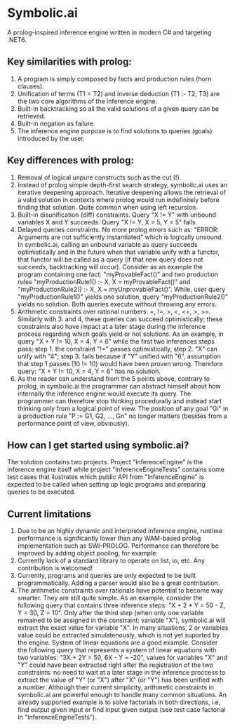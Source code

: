 # Symbolic.ai

A prolog-inspired inference engine written in modern C# and targeting .NET6.

## Key similarities with prolog:

1. A program is simply composed by facts and production rules (horn clauses).
2. Unification of terms (T1 = T2) and inverse deduction (T1 :- T2, T3) are the two core algorithms of the inference engine.
3. Built-in backtracking so all the valid solutions of a given query can be retrieved.
4. Built-in negation as failure.
5. The inference engine purpose is to find solutions to queries (goals) introduced by the user.

## Key differences with prolog:

1. Removal of logical unpure constructs such as the cut (!).
2. Instead of prolog simple depth-first search strategy, symbolic.ai uses an iterative deepening approach. Iterative deepening allows the retrieval of a valid solution in contexts where prolog would run indefinitely before finding that solution. Quite common when using left recursion.
3. Built-in disunification (diff) constraints. Query "X != Y" with unbound variables X and Y succeeds. Query "X != Y, X = 5, Y = 5" fails.
4. Delayed queries constraints. No more prolog errors such as: "ERROR: Arguments are not sufficiently instantiated" which is logically unsound. In symbolic.ai, calling an unbound variable as query succeeds optimistically and in the future when that variable unify with a functor, that functor will be called as a query (if that new query does not succeeds, backtracking will occur). Consider as an example the program containing one fact: "myProvableFact()" and two production rules "myProductionRule1() :- X, X = myProvableFact()" and "myProductionRule2() :- X, X = myUnprovableFact()". While, user query "myProductionRule1()" yields one solution, query "myProductionRule2()" yields no solution. Both queries execute without throwing any errors.
5. Arithmetic constraints over rational numbers: =, !=, >, <, <=, >, >=. Similarly with 3. and 4, these queries can succeed optimistically; these constraints also have impact at a later stage during the inference process regarding which goals yield or not solutions. As an example, in query "X + Y != 10, X = 4, Y = 6" while the first two inferences steps pass: step 1. the constraint "!=" passes optimistically, step 2. "X" can unify with "4"; step 3. fails because if "Y" unified with "6", assumption that step 1 passes (10 != 10) would have been proven wrong. Therefore query: "X + Y != 10, X = 4, Y = 6" has no solution.
6. As the reader can understand from the 5 points above, contrary to prolog, in symbolic.ai the programmer can abstract himself about how internally the inference engine would execute its query. The programmer can therefore stop thinking procedurally and instead start thinking only from a logical point of view. The position of any goal "Gi" in a production rule "P := G1, G2, ..., Gn" no longer matters (besides from a performance point of view, obviously).

## How can I get started using symbolic.ai?

The solution contains two projects. Project "InferenceEngine" is the inference engine itself while project "InferenceEngineTests" contains some test cases that ilustrates which public API from "InferenceEngine" is expected to be called when setting up logic programs and preparing queries to be executed.

## Current limitations

1. Due to be an highly dynamic and interpreted inference engine, runtime performance is significantly lower than any WAM-based prolog implementation such as SWI-PROLOG. Performance can therefore be improved by adding object pooling, for example.
2. Currently lack of a standard library to operate on list, io, etc. Any contribution is welcomed!
3. Currently, programs and queries are only expected to be built programmatically. Adding a parser would also be a great contribution.
4. The arithmetic constraints over rationals have potential to become way smarter. They are still quite simple. As an example, consider the following query that contains three inference steps: "X + 2 * Y = 50 - Z, Y = 30, Z = 10". Only after the third step (when only one variable remained to be assigned in the constraint: variable "X"), symbolic.ai will extract the exact value for variable "X". In many situations, 2 or variables value could be extracted simulatenously, which is not yet suported by the engine. System of linear equations are a good example. Consider the following query that represents a system of linear equations with two variables: "3X + 2Y = 50, 6X - Y = -20", values for variables "X" and "Y" could have been extracted right after the registration of the two constraints: no need to wait at a later stage in the inference proccess to extract the value of "Y" (or "X") after "X" (or "Y") has been unified with a number. Although their current simplicity, arithmetic constraints in symbolic.ai are powerful enough to handle many common situations. An already supported example is to solve factorials in both directions, i.e, find output given input or find input given output (see test case factorial in "InferenceEngineTests").
